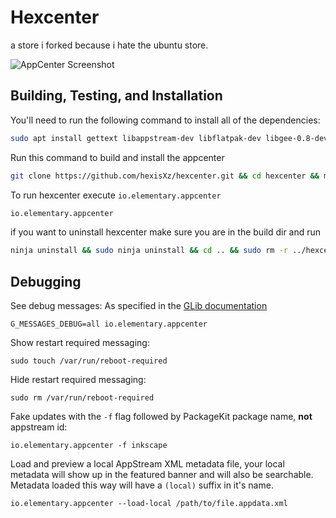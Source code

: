 # Hexcenter

a store i forked because i hate the ubuntu store.

![AppCenter Screenshot](data/screenshot.png?raw=true)

## Building, Testing, and Installation

You'll need to run the following command to install all of the dependencies: 

``` sh
sudo apt install gettext libappstream-dev libflatpak-dev libgee-0.8-dev libgranite-dev libgtk-3-dev libhandy-1-dev libjson-glib-dev libpackagekit-glib2-dev libpolkit-gobject-1-dev libsoup2.4-dev libxml2-dev libxml2-utils meson valac
```

Run this command to build and install the appcenter 

``` sh
git clone https://github.com/hexisXz/hexcenter.git && cd hexcenter && meson build --prefix=/usr && cd build && ninja && sudo ninja install
```

To run hexcenter execute `io.elementary.appcenter`

``` sh
io.elementary.appcenter
```

if you want to uninstall hexcenter make sure you are in the build dir and run 

``` sh
ninja uninstall && sudo ninja uninstall && cd .. && sudo rm -r ../hexcenter
```      

## Debugging

See debug messages:
As specified in the [GLib documentation](https://developer.gnome.org/glib/stable/glib-running.html)

    G_MESSAGES_DEBUG=all io.elementary.appcenter

Show restart required messaging:

    sudo touch /var/run/reboot-required

Hide restart required messaging:

    sudo rm /var/run/reboot-required

Fake updates with the `-f` flag followed by PackageKit package name, **not** appstream id:

    io.elementary.appcenter -f inkscape

Load and preview a local AppStream XML metadata file, your local metadata will show up in the featured banner and will also be searchable. Metadata loaded this way will have a `(local)` suffix in it's name.

    io.elementary.appcenter --load-local /path/to/file.appdata.xml
